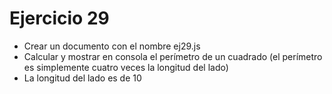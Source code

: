 # Ejercicio 29

* Crear un documento con el nombre ej29.js
* Calcular y mostrar en consola el perímetro de un cuadrado (el perímetro es simplemente cuatro veces la longitud del lado)
* La longitud del lado es de 10
